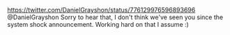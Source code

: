 https://twitter.com/DanielGrayshon/status/776129976596893696 @DanielGrayshon Sorry to hear that, I don't think we've seen you since the system shock announcement. Working hard on that I assume :)